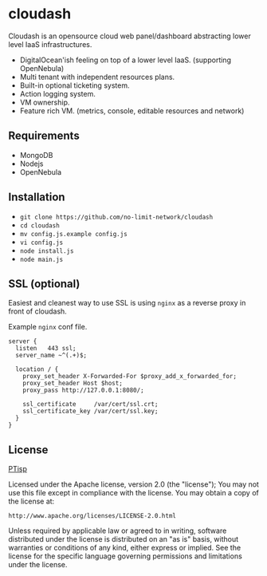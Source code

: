 # cloudash

Cloudash is an opensource cloud web panel/dashboard abstracting lower level IaaS infrastructures.

* DigitalOcean'ish feeling on top of a lower level IaaS. (supporting OpenNebula)
* Multi tenant with independent resources plans.
* Built-in optional ticketing system.
* Action logging system.
* VM ownership.
* Feature rich VM. (metrics, console, editable resources and network)

## Requirements

* MongoDB
* Nodejs
* OpenNebula

## Installation

* `git clone https://github.com/no-limit-network/cloudash`
* `cd cloudash`
* `mv config.js.example config.js`
* `vi config.js`
* `node install.js`
* `node main.js`

## SSL (optional)

Easiest and cleanest way to use SSL is using `nginx` as a reverse proxy in front of cloudash.

Example `nginx` conf file.
```
server {
  listen   443 ssl;
  server_name ~^(.+)$;

  location / {
    proxy_set_header X-Forwarded-For $proxy_add_x_forwarded_for;
    proxy_set_header Host $host;
    proxy_pass http://127.0.0.1:8080/;

    ssl_certificate     /var/cert/ssl.crt;
    ssl_certificate_key /var/cert/ssl.key;
  }
}
```

## License

[PTisp](https://ptisp.pt)

Licensed under the Apache license, version 2.0 (the "license"); You may not use this file except in compliance with the license. You may obtain a copy of the license at:

    http://www.apache.org/licenses/LICENSE-2.0.html

Unless required by applicable law or agreed to in writing, software distributed under the license is distributed on an "as is" basis, without warranties or conditions of any kind, either express or implied. See the license for the specific language governing permissions and limitations under the license.
